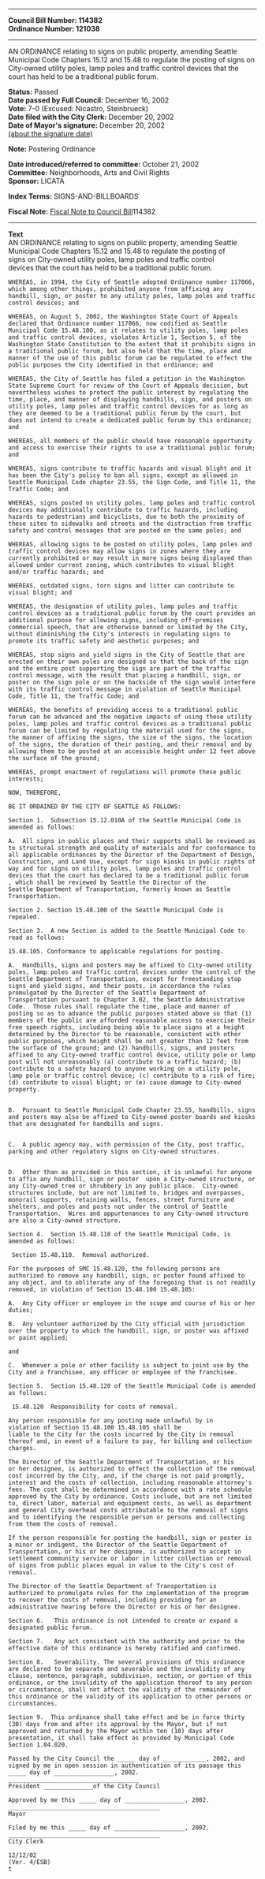 * * * * *  
  
**Council Bill Number: [](#h0)[](#h2)114382**   
**Ordinance Number: 121038**  
  
* * * * *  
  
AN ORDINANCE relating to signs on public property, amending Seattle Municipal Code Chapters 15.12 and 15.48 to regulate the posting of signs on City-owned utility poles, lamp poles and traffic control devices that the court has held to be a traditional public forum.  
  
**Status:** Passed   
**Date passed by Full Council:** December 16, 2002   
**Vote:** 7-0 (Excused: Nicastro, Steinbrueck)   
**Date filed with the City Clerk:** December 20, 2002   
**Date of Mayor's signature:** December 20, 2002   
[(about the signature date)](/~public/approvaldate.htm)   
  
**Note:** Postering Ordinance  
  
  
**Date introduced/referred to committee:** October 21, 2002   
**Committee:** Neighborhoods, Arts and Civil Rights   
**Sponsor:** LICATA   
  
**Index Terms:** SIGNS-AND-BILLBOARDS  
  
**Fiscal Note:** [Fiscal Note to Council Bill](http://clerk.seattle.gov/~public/fnote/114382.htm)[](#h1)[](#h3)114382  
  
* * * * *  
  
**Text**  
    AN ORDINANCE relating to signs on public property, amending Seattle  
    Municipal Code Chapters 15.12 and 15.48 to regulate the posting of  
    signs on City-owned utility poles, lamp poles and traffic control  
    devices that the court has held to be a traditional public forum.  
  
    WHEREAS, in 1994, the City of Seattle adopted Ordinance number 117066,  
    which among other things, prohibited anyone from affixing any  
    handbill, sign, or poster to any utility poles, lamp poles and traffic  
    control devices; and  
  
    WHEREAS, on August 5, 2002, the Washington State Court of Appeals  
    declared that Ordinance number 117066, now codified as Seattle  
    Municipal Code 15.48.100, as it relates to utility poles, lamp poles  
    and traffic control devices, violates Article 1, Section 5, of the  
    Washington State Constitution to the extent that it prohibits signs in  
    a traditional public forum, but also held that the time, place and  
    manner of the use of this public forum can be regulated to effect the  
    public purposes the City identified in that ordinance; and  
  
    WHEREAS, the City of Seattle has filed a petition in the Washington  
    State Supreme Court for review of the Court of Appeals decision, but  
    nevertheless wishes to protect the public interest by regulating the  
    time, place, and manner of displaying handbills, sign, and posters on  
    utility poles, lamp poles and traffic control devices for as long as  
    they are deemed to be a traditional public forum by the court, but  
    does not intend to create a dedicated public forum by this ordinance;  
    and  
  
    WHEREAS, all members of the public should have reasonable opportunity  
    and access to exercise their rights to use a traditional public forum;  
    and  
  
    WHEREAS, signs contribute to traffic hazards and visual blight and it  
    has been the City's policy to ban all signs, except as allowed in  
    Seattle Municipal Code chapter 23.55, the Sign Code, and Title 11, the  
    Traffic Code; and  
  
    WHEREAS, signs posted on utility poles, lamp poles and traffic control  
    devices may additionally contribute to traffic hazards, including  
    hazards to pedestrians and bicyclists, due to both the proximity of  
    these sites to sidewalks and streets and the distraction from traffic  
    safety and control messages that are posted on the same poles; and  
  
    WHEREAS, allowing signs to be posted on utility poles, lamp poles and  
    traffic control devices may allow signs in zones where they are  
    currently prohibited or may result in more signs being displayed than  
    allowed under current zoning, which contributes to visual blight  
    and/or traffic hazards; and  
  
    WHEREAS, outdated signs, torn signs and litter can contribute to  
    visual blight; and  
  
    WHEREAS, the designation of utility poles, lamp poles and traffic  
    control devices as a traditional public forum by the court provides an  
    additional purpose for allowing signs, including off-premises  
    commercial speech, that are otherwise banned or limited by the City,  
    without diminishing the City's interests in regulating signs to  
    promote its traffic safety and aesthetic purposes; and  
  
    WHEREAS, stop signs and yield signs in the City of Seattle that are  
    erected on their own poles are designed so that the back of the sign  
    and the entire post supporting the sign are part of the traffic  
    control message, with the result that placing a handbill, sign, or  
    poster on the sign pole or on the backside of the sign would interfere  
    with its traffic control message in violation of Seattle Municipal  
    Code, Title 11, the Traffic Code; and  
  
    WHEREAS, the benefits of providing access to a traditional public  
    forum can be advanced and the negative impacts of using these utility  
    poles, lamp poles and traffic control devices as a traditional public  
    forum can be limited by regulating the material used for the signs,  
    the manner of affixing the signs, the size of the signs, the location  
    of the signs, the duration of their posting, and their removal and by  
    allowing them to be posted at an accessible height under 12 feet above  
    the surface of the ground;  
  
    WHEREAS, prompt enactment of regulations will promote these public  
    interests;  
  
    NOW, THEREFORE,  
  
    BE IT ORDAINED BY THE CITY OF SEATTLE AS FOLLOWS:  
  
    Section 1.  Subsection 15.12.010A of the Seattle Municipal Code is  
    amended as follows:  
  
    A.  All signs in public places and their supports shall be reviewed as  
    to structural strength and quality of materials and for conformance to  
    all applicable ordinances by the Director of the Department of Design,  
    Construction, and Land Use, except for sign kiosks in public rights of  
    way and for signs on utility poles, lamp poles and traffic control  
    devices that the court has declared to be a traditional public forum  
    , which shall be reviewed by Seattle the Director of the  
    Seattle Department of Transportation, formerly known as Seattle  
    Transportation.  
  
    Section 2. Section 15.48.100 of the Seattle Municipal Code is  
    repealed.  
  
    Section 3.  A new Section is added to the Seattle Municipal Code to  
    read as follows:  
  
    15.48.105. Conformance to applicable regulations for posting.  
  
    A.  Handbills, signs and posters may be affixed to City-owned utility  
    poles, lamp poles and traffic control devices under the control of the  
    Seattle Department of Transportation, except for freestanding stop  
    signs and yield signs, and their posts, in accordance the rules  
    promulgated by the Director of the Seattle Department of  
    Transportation pursuant to Chapter 3.02, the Seattle Administrative  
    Code.  Those rules shall regulate the time, place and manner of  
    posting so as to advance the public purposes stated above so that (1)  
    members of the public are afforded reasonable access to exercise their  
    free speech rights, including being able to place signs at a height  
    determined by the Director to be reasonable, consistent with other  
    public purposes, which height shall be not greater than 12 feet from  
    the surface of the ground; and (2) handbills, signs, and posters  
    affixed to any City-owned traffic control device, utility pole or lamp  
    post will not unreasonably (a) contribute to a traffic hazard; (b)  
    contribute to a safety hazard to anyone working on a utility pole,  
    lamp pole or traffic control device; (c) contribute to a risk of fire;  
    (d) contribute to visual blight; or (e) cause damage to City-owned  
    property.  
  
  
    B.  Pursuant to Seattle Municipal Code Chapter 23.55, handbills, signs  
    and posters may also be affixed to City-owned poster boards and kiosks  
    that are designated for handbills and signs.  
  
  
    C.  A public agency may, with permission of the City, post traffic,  
    parking and other regulatory signs on City-owned structures.  
  
  
    D.  Other than as provided in this section, it is unlawful for anyone  
    to affix any handbill, sign or poster  upon a City-owned structure, or  
    any City-owned tree or shrubbery in any public place.  City-owned  
    structures include, but are not limited to, bridges and overpasses,  
    monorail supports, retaining walls, fences, street furniture and  
    shelters, and poles and posts not under the control of Seattle  
    Transportation.  Wires and appurtenances to any City-owned structure  
    are also a City-owned structure.  
  
    Section 4.  Section 15.48.110 of the Seattle Municipal Code, is  
    amended as follows:  
  
     Section 15.48.110.  Removal authorized.  
  
    For the purposes of SMC 15.48.120, the following persons are  
    authorized to remove any handbill, sign, or poster found affixed to  
    any object, and to obliterate any of the foregoing that is not readily  
    removed, in violation of Section 15.48.100 15.48.105:  
  
    A.  Any City officer or employee in the scope and course of his or her  
    duties;  
  
    B.  Any volunteer authorized by the City official with jurisdiction  
    over the property to which the handbill, sign, or poster was affixed  
    or paint applied;  
  
    and  
  
    C.  Whenever a pole or other facility is subject to joint use by the  
    City and a franchisee, any officer or employee of the franchisee.  
  
    Section 5.  Section 15.48.120 of the Seattle Municipal Code is amended  
    as follows:  
  
     15.48.120  Responsibility for costs of removal.  
  
    Any person responsible for any posting made unlawful by in  
    violation of Section 15.48.100 15.48.105 shall be  
    liable to the City for the costs incurred by the City in removal  
    thereof and, in event of a failure to pay, for billing and collection  
    charges.  
  
    The Director of the Seattle Department of Transportation, or his  
    or her designee, is authorized to effect the collection of the removal  
    cost incurred by the City, and, if the charge is not paid promptly,  
    interest and the costs of collection, including reasonable attorney's  
    fees. The cost shall be determined in accordance with a rate schedule  
    approved by the City by ordinance. Costs include, but are not limited  
    to, direct labor, material and equipment costs, as well as department  
    and general City overhead costs attributable to the removal of signs  
    and to identifying the responsible person or persons and collecting  
    from them the costs of removal.  
  
    If the person responsible for posting the handbill, sign or poster is  
    a minor or indigent, the Director of the Seattle Department of  
    Transportation, or his or her designee, is authorized to accept in  
    settlement community service or labor in litter collection or removal  
    of signs from public places equal in value to the City's cost of  
    removal.  
  
    The Director of the Seattle Department of Transportation is  
    authorized to promulgate rules for the implementation of the program  
    to recover the costs of removal, including providing for an  
    administrative hearing before the Director or his or her designee.  
  
    Section 6.   This ordinance is not intended to create or expand a  
    designated public forum.  
  
    Section 7.   Any act consistent with the authority and prior to the  
    effective date of this ordinance is hereby ratified and confirmed.  
  
    Section 8.   Severability. The several provisions of this ordinance  
    are declared to be separate and severable and the invalidity of any  
    clause, sentence, paragraph, subdivision, section, or portion of this  
    ordinance, or the invalidity of the application thereof to any person  
    or circumstance, shall not affect the validity of the remainder of  
    this ordinance or the validity of its application to other persons or  
    circumstances.  
  
    Section 9.  This ordinance shall take effect and be in force thirty  
    (30) days from and after its approval by the Mayor, but if not  
    approved and returned by the Mayor within ten (10) days after  
    presentation, it shall take effect as provided by Municipal Code  
    Section 1.04.020.  
  
    Passed by the City Council the _____ day of ____________, 2002, and  
    signed by me in open session in authentication of its passage this  
    _____ day of _________________, 2002.  
    _____________________________________  
    President ______________of the City Council  
  
    Approved by me this _____ day of _________________, 2002.  
    ___________________________________________  
    Mayor  
  
    Filed by me this _____ day of ____________________, 2002.  
    ___________________________________________  
    City Clerk  
  
    12/12/02  
    (Ver. 4/ESB)  
    t  
